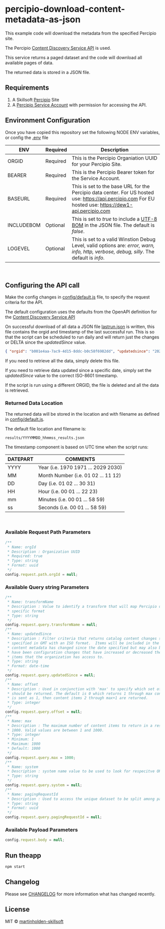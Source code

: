 # percipio-download-content-metadata-as-json

This example code will download the metadata from the specified Percipio site.

The Percipio [Content Discovery Service API](https://api.percipio.com/content-discovery/api-docs/#/Content/getCatalogContentV2) is used.

This service returns a paged dataset and the code will download all available pages of data.

The returned data is stored in a JSON file.

## Requirements

1. A Skillsoft [Percipio](https://www.skillsoft.com/platform-solution/percipio/) Site
1. A [Percipio Service Account](https://documentation.skillsoft.com/en_us/pes/3_services/service_accounts/pes_service_accounts.htm) with permission for accessing the API.
   <br/>

## Environment Configuration

Once you have copied this repository set the following NODE ENV variables, or config the [.env](.env) file

| ENV        | Required | Description                                                                                                                                            |
| ---------- | -------- | ------------------------------------------------------------------------------------------------------------------------------------------------------ |
| ORGID      | Required | This is the Percipio Organiation UUID for your Percipio Site.                                                                                          |
| BEARER     | Required | This is the Percipio Bearer token for the Service Account.                                                                                             |
| BASEURL    | Required | This is set to the base URL for the Percipio data center. For US hosted use: https://api.percipio.com For EU hosted use: https://dew1-api.percipio.com |
| INCLUDEBOM | Optional | This is set to _true_ to include a [UTF-8 BOM](https://www.unicode.org/faq/utf_bom.html#BOM) in the JSON file. The default is _false_.                     |
| LOGEVEL    | Optional | This is set to a valid Winstion Debug Level, valid options are: _error, warn, info, http, verbose, debug, silly_. The default is _info_. |

<br/>

## Configuring the API call

Make the config changes in [config/default.js](config/default.js) file, to specify the request criteria for the API.

The default configuration uses the defaults from the OpenAPI definition for the [Content Discovery Service API](https://api.percipio.com/content-discovery/api-docs/#/Content/getCatalogContentV2)

On successful download of all data a JSON file [lastrun.json](lastrun.json) is written, this file contains the orgid and timestamp of the last successful run. This is so that the script can be scheduled to run daily and will return just the changes or DELTA since the _updatedSince_ value.

```JSON
{ "orgid": "b001e4aa-7ac9-4d15-8ddc-b0c58f6982dd", "updatedsince": "2022-05-23T10:57:28Z" }
```

If you need to retrieve all the data, simply delete this file.

If you need to retrieve data updated since a specific date, simply set the _updatedSince_ value to the correct ISO-8601 timestamp.

If the script is run using a different ORGID, the file is deleted and all the data is retrieved.

### Returned Data Location

The returned data will be stored in the location and with filename as defined in [config/default.js](config/default.js).

The default file location and filename is:

```
results/YYYYMMDD_hhmmss_results.json
```

The timestamp component is based on UTC time when the script runs:

| DATEPART | COMMENTS                            |
| -------- | ----------------------------------- |
| YYYY     | Year (i.e. 1970 1971 ... 2029 2030) |
| MM       | Month Number (i.e. 01 02 ... 11 12) |
| DD       | Day (i.e. 01 02 ... 30 31)          |
| HH       | Hour (i.e. 00 01 ... 22 23)         |
| mm       | Minutes (i.e. 00 01 ... 58 59)      |
| ss       | Seconds (i.e. 00 01 ... 58 59)      |

<br/>

### Available Request Path Parameters

```javascript
/**
 * Name: orgId
 * Description : Organization UUID
 * Required: true
 * Type: string
 * Format: uuid
 */
config.request.path.orgId = null;
```

### Available Query string Parameters

```javascript
/**
 * Name: transformName
 * Description : Value to identify a transform that will map Percipio data into a client
 * specific format
 * Type: string
 */
config.request.query.transformName = null;
/**
 * Name: updatedSince
 * Description : Filter criteria that returns catalog content changes since the date
 * specified in GMT with an ISO format.  Items will be included in the response if the
 * content metadata has changed since the date specified but may also be included if there
 * have been configuration changes that have increased or decreased the number of content
 * items that the organization has access to.
 * Type: string
 * Format: date-time
 */
config.request.query.updatedSince = null;
/**
 * Name: offset
 * Description : Used in conjunction with 'max' to specify which set of 'max' content items
 * should be returned. The default is 0 which returns 1 through max content items. If offset
 * is sent as 1, then content items 2 through max+1 are returned.
 * Type: integer
 */
config.request.query.offset = null;
/**
 * Name: max
 * Description : The maximum number of content items to return in a response. The default is
 * 1000. Valid values are between 1 and 1000.
 * Type: integer
 * Minimum: 1
 * Maximum: 1000
 * Default: 1000
 */
config.request.query.max = 1000;
/**
 * Name: system
 * Description : system name value to be used to look for respecitve ORG SYNC
 * Type: string
 */
config.request.query.system = null;
/**
 * Name: pagingRequestId
 * Description : Used to access the unique dataset to be split among pages of results
 * Type: string
 * Format: uuid
 */
config.request.query.pagingRequestId = null;
```

### Available Payload Parameters

```javascript
config.request.body = null;
```

## Run theapp

```bash
npm start
```

## Changelog

Please see [CHANGELOG](CHANGELOG.md) for more information what has changed recently.

## License

MIT © [martinholden-skillsoft](12408585+martinholden-skillsoft@users.noreply.github.com)
